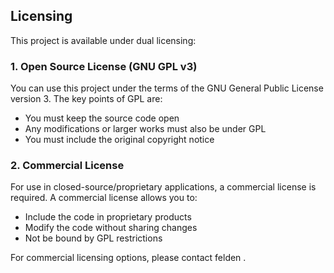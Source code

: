 ## Licensing

This project is available under dual licensing:

### 1. Open Source License (GNU GPL v3)
You can use this project under the terms of the GNU General Public License version 3. The key points of GPL are:
- You must keep the source code open
- Any modifications or larger works must also be under GPL
- You must include the original copyright notice

### 2. Commercial License
For use in closed-source/proprietary applications, a commercial license is required. A commercial license allows you to:
- Include the code in proprietary products
- Modify the code without sharing changes
- Not be bound by GPL restrictions

For commercial licensing options, please contact felden .

